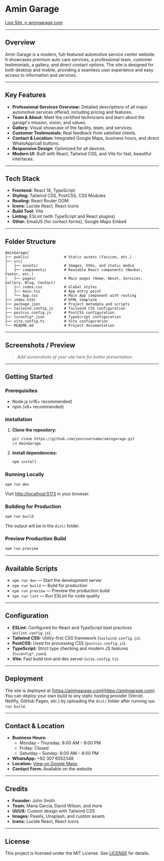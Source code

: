 # Amin Garage

[Live Site → amingarage.com](https://amingarage.com)

---

## Overview

Amin Garage is a modern, full-featured automotive service center website. It showcases premium auto care services, a professional team, customer testimonials, a gallery, and direct contact options. The site is designed for both desktop and mobile, providing a seamless user experience and easy access to information and services.

---

## Key Features

- **Professional Services Overview:** Detailed descriptions of all major automotive services offered, including pricing and features.
- **Team & About:** Meet the certified technicians and learn about the garage's mission, vision, and values.
- **Gallery:** Visual showcase of the facility, team, and services.
- **Customer Testimonials:** Real feedback from satisfied clients.
- **Contact & Location:** Integrated Google Maps, business hours, and direct WhatsApp/call buttons.
- **Responsive Design:** Optimized for all devices.
- **Modern UI:** Built with React, Tailwind CSS, and Vite for fast, beautiful interfaces.

---

## Tech Stack

- **Frontend:** React 18, TypeScript
- **Styling:** Tailwind CSS, PostCSS, CSS Modules
- **Routing:** React Router DOM
- **Icons:** Lucide React, React Icons
- **Build Tool:** Vite
- **Linting:** ESLint (with TypeScript and React plugins)
- **Other:** EmailJS (for contact forms), Google Maps Embed

---

## Folder Structure

```
AminGarage/
├── public/                # Static assets (favicon, etc.)
├── src/
│   ├── assets/            # Images, SVGs, and static media
│   ├── components/        # Reusable React components (Navbar, Footer, etc.)
│   ├── pages/             # Main pages (Home, About, Services, Gallery, Blog, Contact)
│   ├── index.css          # Global styles
│   ├── main.tsx           # App entry point
│   └── App.tsx            # Main App component with routing
├── index.html             # HTML template
├── package.json           # Project metadata and scripts
├── tailwind.config.js     # Tailwind CSS configuration
├── postcss.config.js      # PostCSS configuration
├── tsconfig*.json         # TypeScript configuration
├── vite.config.ts         # Vite configuration
└── README.md              # Project documentation
```

---

## Screenshots / Preview

> _Add screenshots of your site here for better presentation._

---

## Getting Started

### Prerequisites

- Node.js (v16+ recommended)
- npm (v8+ recommended)

### Installation

1. **Clone the repository:**
   ```bash
   git clone https://github.com/yourusername/amingarage.git
   cd AminGarage
   ```
2. **Install dependencies:**
   ```bash
   npm install
   ```

### Running Locally

```bash
npm run dev
```

Visit [http://localhost:5173](http://localhost:5173) in your browser.

### Building for Production

```bash
npm run build
```

The output will be in the `dist/` folder.

### Preview Production Build

```bash
npm run preview
```

---

## Available Scripts

- `npm run dev` — Start the development server
- `npm run build` — Build for production
- `npm run preview` — Preview the production build
- `npm run lint` — Run ESLint for code quality

---

## Configuration

- **ESLint:** Configured for React and TypeScript best practices (`eslint.config.js`).
- **Tailwind CSS:** Utility-first CSS framework (`tailwind.config.js`).
- **PostCSS:** Used for processing CSS (`postcss.config.js`).
- **TypeScript:** Strict type checking and modern JS features (`tsconfig*.json`).
- **Vite:** Fast build tool and dev server (`vite.config.ts`).

---

## Deployment

The site is deployed at [https://amingarage.com](https://amingarage.com). You can deploy your own build to any static hosting provider (Vercel, Netlify, GitHub Pages, etc.) by uploading the `dist/` folder after running `npm run build`.

---

## Contact & Location

- **Business Hours:**
  - Monday – Thursday: 8:00 AM – 8:00 PM
  - Friday: Closed
  - Saturday – Sunday: 8:00 AM – 8:00 PM
- **WhatsApp:** +92 307 6552348
- **Location:** [View on Google Maps](https://www.google.com/maps?q=29.4827919,73.0411949)
- **Contact Form:** Available on the website

---

## Credits

- **Founder:** John Smith
- **Team:** Maria Garcia, David Wilson, and more
- **UI/UX:** Custom design with Tailwind CSS
- **Images:** Pexels, Unsplash, and custom assets
- **Icons:** Lucide React, React Icons

---

## License

This project is licensed under the MIT License. See [LICENSE](LICENSE) for details.
